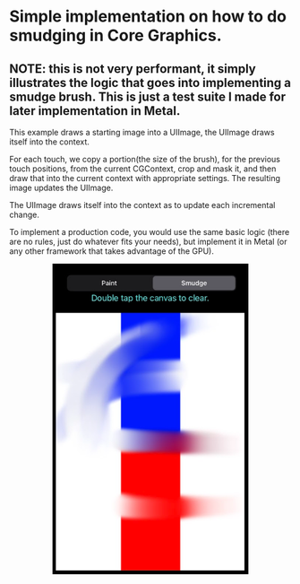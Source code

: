 # Simple implementation on how to do smudging in Core Graphics.

## NOTE: this is not very performant, it simply illustrates the logic that goes into implementing a smudge brush. This is just a test suite I made for later implementation in Metal.

This example draws a starting image into a UIImage, the UIImage draws itself into the context.

For each touch, we copy a portion(the size of the brush), for the previous touch positions, from the current CGContext, crop and mask it, and then draw that into the current context with appropriate settings. The resulting image updates the UIImage.

The UIImage draws itself into the context as to update each incremental change.

To implement a production code, you would use the same basic logic (there are no rules, just do whatever fits your needs), but implement it in Metal (or any other framework that takes advantage of the GPU).

<p align="center">
<img src="screenshot2.PNG" width="350" title="Screenshot"
<img src="screenshot3.PNG" width="350" title="Screenshot"
</p>
